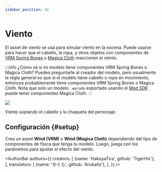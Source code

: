 ```yaml
---
sidebar_position: 42
---
```


# Viento

El asset de viento se usa para simular viento en la escena. Puede usarse para hacer que el cabello, la ropa, y otros objetos con componentes de [VRM Spring Bones](https://vrm.dev/en/univrm/springbone/univrm_secondary/) o [Magica Cloth](https://magicasoft.jp/en/magica-cloth-2/) reaccionen al viento.

:::info
¿Cómo sé si mi modelo tiene componentes VRM Spring Bones o Magica Cloth? Puedes preguntarle al creador del modelo, pero usualmente la regla general es que si el modelo tiene cabello o ropa en movimiento, entonces probablemente tiene componentes VRM Spring Bones o Magica Cloth. Nota que solo un modelo `.warudo` exportado usando el [Mod SDK](../modding/mod-sdk.md) puede tener componentes Magica Cloth.
:::

![](/doc-img/en-wind-1.png)
<p class="img-desc">Viento soplando el cabello y la chaqueta del personaje.</p>

## Configuración {#setup}

Crea un asset **Wind (VRM)** o **Wind (Magica Cloth)** dependiendo del tipo de componentes de física que tenga tu modelo. Luego, juega con los parámetros para ajustar el efecto del viento.

<AuthorBar authors={{
  creators: [
    {name: 'HakuyaTira', github: 'TigerHix'},
  ],
  translators: [
    {name: 'かぐら', github: 'Arukaito'},
  ],
}} />
